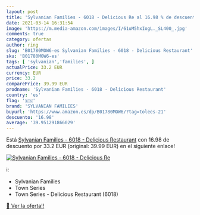 ```yaml
---
layout: post
title: 'Sylvanian Families - 6018 - Delicious Re al 16.98 % de descuento'
date: 2021-03-14 16:31:54
image: 'https://m.media-amazon.com/images/I/61uM5hxIogL._SL400_.jpg'
comments: true
category: ofertas
author: ring
slug: 'B01780MOW6-es Sylvanian Families - 6018 - Delicious Restaurant'
sku: 'B01780MOW6-es'
tags: [ 'sylvanian','families', ]
actualPrice: 33.2 EUR
currency: EUR
price: 33.2
comparePrice: 39.99 EUR
prodname: 'Sylvanian Families - 6018 - Delicious Restaurant'
country: 'es'
flag: '🇪🇸'
brand: 'SYLVANIAN FAMILIES'
buyurl: 'https://www.amazon.es/dp/B01780MOW6/?tag=tolees-21'
descuento: '16.98'
average: '39.951291866029'
---
```


Está [Sylvanian Families - 6018 - Delicious Restaurant](https://www.amazon.es/dp/B01780MOW6/?tag=tolees-21) con 16.98 de descuento por 33.2 EUR (original: 39.99 EUR) en el siguiente enlace!

[![Sylvanian Families - 6018 - Delicious Re](https://m.media-amazon.com/images/I/61uM5hxIogL._SL400_.jpg)](https://www.amazon.es/dp/B01780MOW6/?tag=tolees-21)

ℹ️:

- Sylvanian Families
- Town Series
- Town Series - Delicious Restaurant (6018)

[🛒 Ver la oferta!!](https://www.amazon.es/dp/B01780MOW6/?tag=tolees-21)
